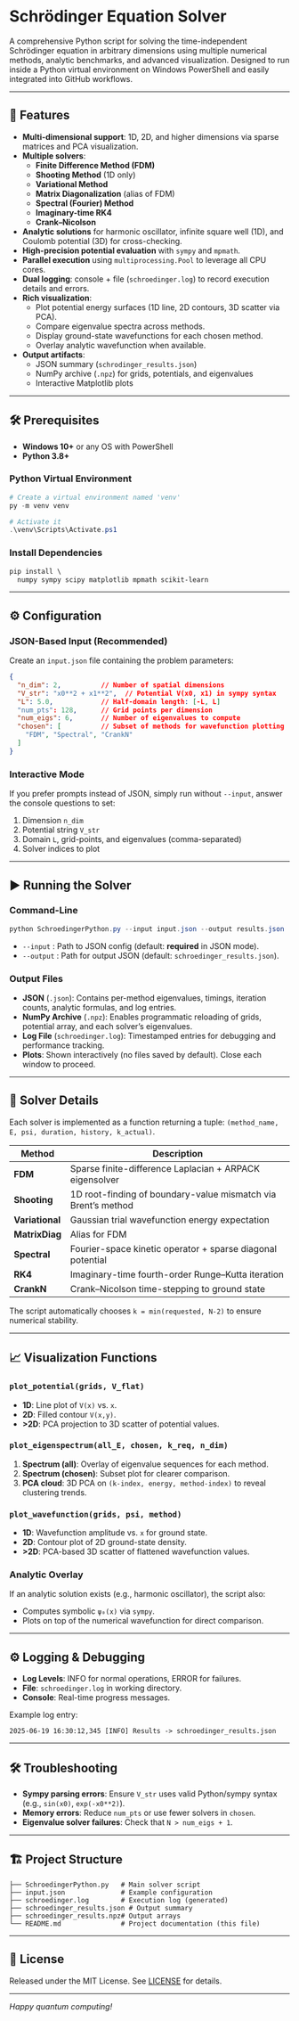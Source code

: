 # Schrödinger Equation Solver

A comprehensive Python script for solving the time-independent Schrödinger equation in arbitrary dimensions using multiple numerical methods, analytic benchmarks, and advanced visualization. Designed to run inside a Python virtual environment on Windows PowerShell and easily integrated into GitHub workflows.

---

## 🚀 Features

- **Multi-dimensional support**: 1D, 2D, and higher dimensions via sparse matrices and PCA visualization.
- **Multiple solvers**:
  - **Finite Difference Method (FDM)**
  - **Shooting Method** (1D only)
  - **Variational Method**
  - **Matrix Diagonalization** (alias of FDM)
  - **Spectral (Fourier) Method**
  - **Imaginary-time RK4**
  - **Crank–Nicolson**
- **Analytic solutions** for harmonic oscillator, infinite square well (1D), and Coulomb potential (3D) for cross-checking.
- **High-precision potential evaluation** with `sympy` and `mpmath`.
- **Parallel execution** using `multiprocessing.Pool` to leverage all CPU cores.
- **Dual logging**: console + file (`schroedinger.log`) to record execution details and errors.
- **Rich visualization**:
  - Plot potential energy surfaces (1D line, 2D contours, 3D scatter via PCA).
  - Compare eigenvalue spectra across methods.
  - Display ground-state wavefunctions for each chosen method.
  - Overlay analytic wavefunction when available.
- **Output artifacts**:
  - JSON summary (`schrodinger_results.json`)
  - NumPy archive (`.npz`) for grids, potentials, and eigenvalues
  - Interactive Matplotlib plots

---

## 🛠️ Prerequisites

- **Windows 10+** or any OS with PowerShell
- **Python 3.8+**

### Python Virtual Environment

```powershell
# Create a virtual environment named 'venv'
py -m venv venv

# Activate it
.\venv\Scripts\Activate.ps1
```

### Install Dependencies

```powershell
pip install \
  numpy sympy scipy matplotlib mpmath scikit-learn
```

---

## ⚙️ Configuration

### JSON-Based Input (Recommended)

Create an `input.json` file containing the problem parameters:

```json
{
  "n_dim": 2,          // Number of spatial dimensions
  "V_str": "x0**2 + x1**2",  // Potential V(x0, x1) in sympy syntax
  "L": 5.0,            // Half-domain length: [-L, L]
  "num_pts": 128,      // Grid points per dimension
  "num_eigs": 6,       // Number of eigenvalues to compute
  "chosen": [          // Subset of methods for wavefunction plotting
    "FDM", "Spectral", "CrankN"
  ]
}
```

### Interactive Mode

If you prefer prompts instead of JSON, simply run without `--input`, answer the console questions to set:

1. Dimension `n_dim`
2. Potential string `V_str`
3. Domain `L`, grid-points, and eigenvalues (comma-separated)
4. Solver indices to plot

---

## ▶️ Running the Solver

### Command-Line

```powershell
python SchroedingerPython.py --input input.json --output results.json
```

- `--input`  : Path to JSON config (default: **required** in JSON mode).
- `--output` : Path for output JSON (default: `schroedinger_results.json`).

### Output Files

- **JSON** (`.json`): Contains per-method eigenvalues, timings, iteration counts, analytic formulas, and log entries.
- **NumPy Archive** (`.npz`): Enables programmatic reloading of grids, potential array, and each solver’s eigenvalues.
- **Log File** (`schroedinger.log`): Timestamped entries for debugging and performance tracking.
- **Plots**: Shown interactively (no files saved by default). Close each window to proceed.

---

## 🧩 Solver Details

Each solver is implemented as a function returning a tuple: `(method_name, E, psi, duration, history, k_actual)`.

| Method          | Description                                                   |
| --------------- | ------------------------------------------------------------- |
| **FDM**         | Sparse finite-difference Laplacian + ARPACK eigensolver       |
| **Shooting**    | 1D root-finding of boundary-value mismatch via Brent’s method |
| **Variational** | Gaussian trial wavefunction energy expectation                |
| **MatrixDiag**  | Alias for FDM                                                 |
| **Spectral**    | Fourier-space kinetic operator + sparse diagonal potential    |
| **RK4**         | Imaginary-time fourth-order Runge–Kutta iteration             |
| **CrankN**      | Crank–Nicolson time-stepping to ground state                  |

The script automatically chooses `k = min(requested, N-2)` to ensure numerical stability.

---

## 📈 Visualization Functions

### `plot_potential(grids, V_flat)`

- **1D**: Line plot of `V(x)` vs. `x`.
- **2D**: Filled contour `V(x,y)`.
- **>2D**: PCA projection to 3D scatter of potential values.

### `plot_eigenspectrum(all_E, chosen, k_req, n_dim)`

1. **Spectrum (all)**: Overlay of eigenvalue sequences for each method.
2. **Spectrum (chosen)**: Subset plot for clearer comparison.
3. **PCA cloud**: 3D PCA on `(k-index, energy, method-index)` to reveal clustering trends.

### `plot_wavefunction(grids, psi, method)`

- **1D**: Wavefunction amplitude vs. `x` for ground state.
- **2D**: Contour plot of 2D ground-state density.
- **>2D**: PCA-based 3D scatter of flattened wavefunction values.

### Analytic Overlay

If an analytic solution exists (e.g., harmonic oscillator), the script also:

- Computes symbolic `ψ₀(x)` via `sympy`.
- Plots on top of the numerical wavefunction for direct comparison.

---

## ⚙️ Logging & Debugging

- **Log Levels**: INFO for normal operations, ERROR for failures.
- **File**: `schroedinger.log` in working directory.
- **Console**: Real-time progress messages.

Example log entry:

```
2025-06-19 16:30:12,345 [INFO] Results -> schroedinger_results.json
```

---

## 🛠 Troubleshooting

- **Sympy parsing errors**: Ensure `V_str` uses valid Python/sympy syntax (e.g., `sin(x0)`, `exp(-x0**2)`).
- **Memory errors**: Reduce `num_pts` or use fewer solvers in `chosen`.
- **Eigenvalue solver failures**: Check that `N > num_eigs + 1`.

---

## 🏗️ Project Structure

```
├── SchroedingerPython.py   # Main solver script
├── input.json              # Example configuration
├── schroedinger.log        # Execution log (generated)
├── schroedinger_results.json # Output summary
├── schroedinger_results.npz# Output arrays
└── README.md               # Project documentation (this file)
```

---

## 📄 License

Released under the MIT License. See [LICENSE](LICENSE) for details.

---

*Happy quantum computing!*

